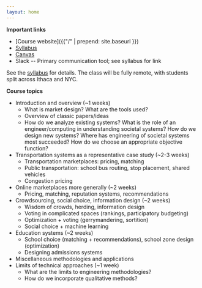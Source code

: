 ```yaml
---
layout: home
---
```

<b>Important links</b>
 - [Course website]({{"/" | prepend: site.baseurl }})
 - [Syllabus](https://docs.google.com/document/d/1jb3OyBg9Iv5YsSgp0E1dRVmNpvfK_1-Z5e1fazlm7Uk/edit)
 - [Canvas](https://canvas.cornell.edu/courses/38827)
 - Slack -- Primary communication tool; see syllabus for link

See the [syllabus](https://docs.google.com/document/d/1jb3OyBg9Iv5YsSgp0E1dRVmNpvfK_1-Z5e1fazlm7Uk/edit) for details. The class will be fully remote, with students split across Ithaca and NYC. 

 <b> Course topics </b>
  - Introduction and overview (~1 weeks)
      - What is market design? What are the tools used?
      - Overview of classic papers/ideas
      - How do we analyze existing systems? What is the role of an engineer/computing in understanding societal systems? How do we design new systems? Where has engineering of societal systems most succeeded? How do we choose an appropriate objective function?
  - Transportation systems as a representative case study (~2-3 weeks)
      - Transportation marketplaces: pricing, matching
      - Public transportation: school bus routing, stop placement, shared vehicles
      - Congestion pricing
  - Online marketplaces more generally (~2 weeks)
      - Pricing, matching, reputation systems, recommendations
  - Crowdsourcing, social choice, information design (~2 weeks)
      - Wisdom of crowds, herding, information design
      - Voting in complicated spaces (rankings, participatory budgeting)
      - Optimization + voting (gerrymandering, sortition)
      - Social choice + machine learning
  - Education systems (~2 weeks)
      - School choice (matching + recommendations), school zone design (optimization)
      - Designing admissions systems
  - Miscellaneous methodologies and applications
  - Limits of technical approaches (~1 week)
      - What are the limits to engineering methodologies?
      - How do we incorporate qualitative methods?
